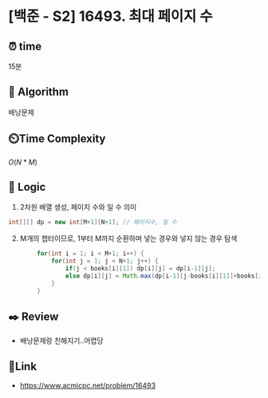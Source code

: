 # [백준 - S2] 16493. 최대 페이지 수

## ⏰  **time**
15분

## :pushpin: **Algorithm**
배낭문제

## ⏲️**Time Complexity**
$O(N*M)$

## :round_pushpin: **Logic**
1. 2차원 배열 생성, 페이지 수와 일 수 의미
```java
int[][] dp = new int[M+1][N+1]; // 페이지수, 일 수
```
2. M개의 챕터이므로, 1부터 M까지 순환하며 넣는 경우와 넣지 않는 경우 탐색
```java
        for(int i = 1; i < M+1; i++) {
            for(int j = 1; j < N+1; j++) {
                if(j < books[i][1]) dp[i][j] = dp[i-1][j];
                else dp[i][j] = Math.max(dp[i-1][j-books[i][1]]+books[i][0], dp[i-1][j]);
            }
        }
```


## :black_nib: **Review**
- 배낭문제랑 친해지기..어렵당

## 📡**Link**
- https://www.acmicpc.net/problem/16493
